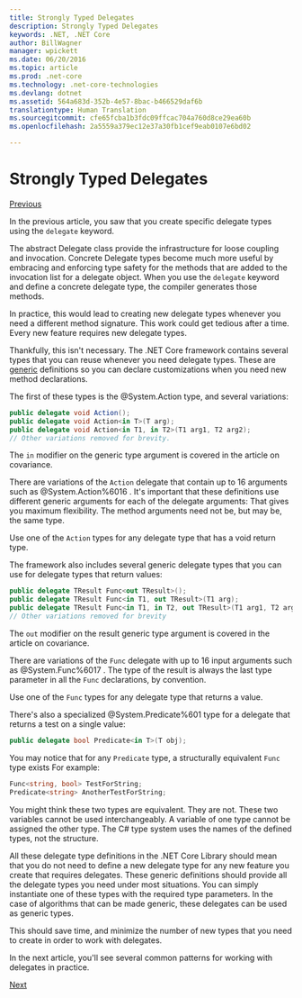 ```yaml
---
title: Strongly Typed Delegates
description: Strongly Typed Delegates
keywords: .NET, .NET Core
author: BillWagner
manager: wpickett
ms.date: 06/20/2016
ms.topic: article
ms.prod: .net-core
ms.technology: .net-core-technologies
ms.devlang: dotnet
ms.assetid: 564a683d-352b-4e57-8bac-b466529daf6b
translationtype: Human Translation
ms.sourcegitcommit: cfe65fcba1b3fdc09ffcac704a760d8ce29ea60b
ms.openlocfilehash: 2a5559a379ec12e37a30fb1cef9eab0107e6bd02

---
```


# Strongly Typed Delegates

[Previous](delegate-class.md)

In the previous article, you saw that you create specific delegate types using the `delegate` keyword. 

The abstract Delegate class provide the infrastructure for loose coupling and invocation. Concrete Delegate types become much more useful by embracing and enforcing type safety for the methods that are added to the invocation list for a delegate object. When you use the `delegate` keyword and define a concrete delegate type, the compiler generates those methods.

In practice, this would lead to creating new delegate types whenever you need a different method signature. This work could get tedious after a time. Every new feature requires new delegate types.

Thankfully, this isn't necessary. The .NET Core framework contains several types that you can reuse whenever you need delegate types. These are [generic](generics.md) definitions so you can declare customizations when you need new method declarations. 

The first of these types is the @System.Action type, and several variations:

```cs
public delegate void Action();
public delegate void Action<in T>(T arg);
public delegate void Action<in T1, in T2>(T1 arg1, T2 arg2);
// Other variations removed for brevity.
```

The `in` modifier on the generic type argument is covered in the article on covariance.

There are variations of the `Action` delegate that contain up to 16 arguments such as @System.Action%6016 .
It's important that these definitions use different generic arguments for each of the delegate arguments: That gives you maximum flexibility. The method arguments need not be, but may be, the same type.

Use one of the `Action` types for any delegate type that has a void return type.

The framework also includes several generic delegate types that you can use for delegate types that return values:

```cs
public delegate TResult Func<out TResult>();
public delegate TResult Func<in T1, out TResult>(T1 arg);
public delegate TResult Func<in T1, in T2, out TResult>(T1 arg1, T2 arg2);
// Other variations removed for brevity
```

The `out` modifier on the result generic type argument is covered in the article on covariance.

There are variations of the `Func` delegate with up to 16 input arguments such as @System.Func%6017 .
The type of the result is always the last type parameter in all the `Func` declarations, by convention.

Use one of the `Func` types for any delegate type that returns a value.

There's also a specialized @System.Predicate%601 type for a delegate that returns a test on a single value:

```cs
public delegate bool Predicate<in T>(T obj);
```

You may notice that for any `Predicate` type, a structurally equivalent `Func` type exists For example:

```cs
Func<string, bool> TestForString;
Predicate<string> AnotherTestForString;
```

You might think these two types are equivalent. They are not.
These two variables cannot be used interchangeably. A variable of one type cannot be assigned the other type. The C# type system uses the names of the defined types, not the structure.

All these delegate type definitions in the .NET Core Library should mean that you do not need to define a new delegate type for any new feature you create that requires delegates. These generic definitions should provide all the delegate types you need under most situations. You can simply instantiate one of these types with the required type parameters. In the case of algorithms that can be made generic, these delegates can be used as generic types. 

This should save time, and minimize the number of new types that you need to create in order to work with delegates.

In the next article, you'll see several common patterns for working with delegates in practice.

[Next](delegates-patterns.md)



<!--HONumber=Aug16_HO2-->


